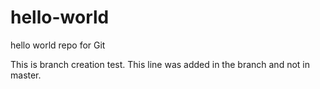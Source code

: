 # hello-world
hello world repo for Git


This is branch creation test. This line was added in the branch and not in master.
